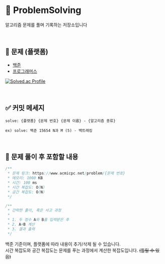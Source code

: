 # 🧩 ProblemSolving

알고리즘 문제를 풀며 기록하는 저장소입니다

<br>

## 📮 문제 (플랫폼)

- [백준](https://www.acmicpc.net/)
- [프로그래머스](https://school.programmers.co.kr/learn/challenges?order=recent&page=1)

[![Solved.ac Profile](http://mazassumnida.wtf/api/generate_badge?boj=gupeng_0428)](https://solved.ac/gupeng_0428)

<br>

## ✅ 커밋 메세지
~~~
solve: {플랫폼} {문제 번호} {문제 이름} - {알고리즘 종류}

ex) solve: 백준 15654 N과 M (5) - 백트래킹
~~~

<br>

## 📝 문제 풀이 후 포함할 내용
~~~ java
/**
 * 문제 링크: https://www.acmicpc.net/problem/{문제 번호}
 * 메모리: 1000 KB
 * 시간: 100 ms
 * 시간 복잡도: O(N) 
 * 공간 복잡도: O(N)
 */

/**
 * 간략한 풀이, 혹은 사고 과정
 *
 * 1. 두 정수 A와 B를 입력받은 후
 * 2. A+B 계산
 * 3. 결과 출력
 */
~~~

백준 기준이며, 플랫폼에 따라 내용이 추가/삭제 될 수 있습니다. <br>
시간 복잡도와 공간 복잡도는 문제를 푸는 과정에서 계산한 복잡도입니다. ~~(틀릴 수 있음)~~
